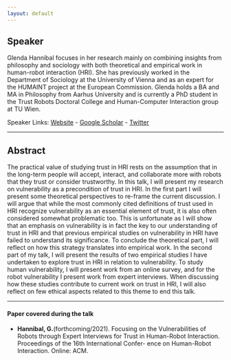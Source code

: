 ```yaml
---
layout: default
---
```

## Speaker

Glenda Hannibal focuses in her research mainly on combining insights from philosophy and sociology with both theoretical and empirical work in human-robot interaction (HRI). She has previously worked in the Department of Sociology at the University of Vienna and as an expert for the HUMAINT project at the European Commission. Glenda holds a BA and MA in Philosophy from Aarhus University and is currently a PhD student in the Trust Robots Doctoral College and Human-Computer Interaction group at TU Wien.



Speaker Links: [Website](http://glendahannibal.weebly.com/) - [Google Scholar](https://scholar.google.nl/citations?user=wWPZhZkAAAAJ&hl=en) - [Twitter](https://twitter.com/ordinary_robot)

---

## Abstract
The practical value of studying trust in HRI rests on the assumption that in the long-term people will accept, interact, and collaborate more with robots that they trust or consider trustworthy. In this talk, I will present my research on vulnerability as a precondition of trust in HRI. In the first part I will present some theoretical perspectives to re-frame the current discussion. I will argue that while the most commonly cited definitions of trust used in HRI recognize vulnerability as an essential element of trust, it is also often considered somewhat problematic too. This is unfortunate as I will show that an emphasis on vulnerability is in fact the key to our understanding of trust in HRI and that previous empirical studies on vulnerability in HRI have failed to understand its significance. To conclude the theoretical part, I will reflect on how this strategy translates into empirical work. In the second part of my talk, I will present the results of two empirical studies I have undertaken to explore trust in HRI in relation to vulnerability. To study human vulnerability, I will present work from an online survey, and for the robot vulnerability I present work from expert interviews. When discussing how these studies contribute to current work on trust in HRI, I will also reflect on few ethical aspects related to this theme to end this talk.


---

#### Paper covered during the talk
* **Hannibal, G.**(forthcoming/2021). Focusing on the Vulnerabilities of Robots through Expert Interviews for Trust in Human-Robot Interaction. Proceedings of the 16th International Confer-
ence on Human-Robot Interaction. Online: ACM.